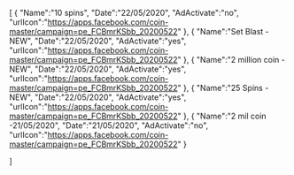 [
    {
       "Name":"10 spins",
       "Date":"22/05/2020",
       "AdActivate":"no",
       "urlIcon":"https://apps.facebook.com/coin-master/campaign=pe_FCBmrKSbb_20200522"
   },
    {
       "Name":"Set Blast - NEW",
       "Date":"22/05/2020",
       "AdActivate":"yes",
       "urlIcon":"https://apps.facebook.com/coin-master/campaign=pe_FCBmrKSbb_20200522"
   },
    {
       "Name":"2 million coin -NEW",
       "Date":"22/05/2020",
       "AdActivate":"yes",
       "urlIcon":"https://apps.facebook.com/coin-master/campaign=pe_FCBmrKSbb_20200522"
   },
    {
       "Name":"25 Spins - NEW",
       "Date":"22/05/2020",
       "AdActivate":"yes",
       "urlIcon":"https://apps.facebook.com/coin-master/campaign=pe_FCBmrKSbb_20200522"
   },
    {
       "Name":"2 mil coin -21/05/2020",
       "Date":"21/05/2020",
       "AdActivate":"no",
       "urlIcon":"https://apps.facebook.com/coin-master/campaign=pe_FCBmrKSbb_20200522"
   }

]
